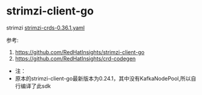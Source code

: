 # strimzi-client-go
strimzi  [strimzi-crds-0.36.1.yaml](https://github.com/strimzi/strimzi-kafka-operator/releases/download/0.36.1/strimzi-crds-0.36.1.yaml)

参考: 
1. https://github.com/RedHatInsights/strimzi-client-go
2. https://github.com/RedHatInsights/crd-codegen

- 注：
- 原本的strimzi-client-go最新版本为0.24.1，其中没有KafkaNodePool,所以自行编译了此sdk